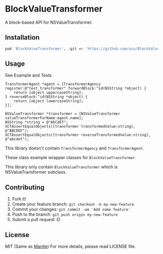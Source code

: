 # BlockValueTransformer

A block-based API for NSValueTransformer.

## Installation

``` sh
pod 'BlockValueTransformer', :git => 'https://github.com/azu/BlockValueTransformer.git'
```

## Usage

See Example and Tests.

``` objc
TransformerAgent *agent = [TransformerAgency register:@"test_transformer" forwardBlock:^id(NSString *object) {
    return [object uppercaseString];
} reverseBlock:^id(NSString *object) {
    return [object lowercaseString];
}];

NSValueTransformer *transformer = [NSValueTransformer valueTransformerForName:agent.name];
NSString *string = @"AbCdEf";
XCTAssertEqualObjects([transformer transformedValue:string], @"ABCDEF");
XCTAssertEqualObjects([transformer reverseTransformedValue:string], @"abcdef");
```

This library doesn't contain `TransformerAgency` and `TransformerAgent`.

These class example wrapper classes for `BlockValueTransformer`.

This library only contain `BlockValueTransformer` which is NSValueTransformer subclass.

## Contributing

1. Fork it!
2. Create your feature branch: `git checkout -b my-new-feature`
3. Commit your changes: `git commit -am 'Add some feature'`
4. Push to the branch: `git push origin my-new-feature`
5. Submit a pull request :D

## License

MIT (Same as [Mantle](https://github.com/MantleFramework/Mantle "Mantle")) For more details, please read LICENSE file.